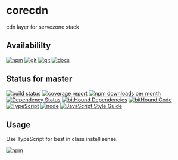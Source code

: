 # corecdn
cdn layer for servezone stack

## Availabililty
[![npm](https://servezone.gitlab.io/assets/repo-button-npm.svg)](https://www.npmjs.com/package/corecdn)
[![git](https://servezone.gitlab.io/assets/repo-button-git.svg)](https://GitLab.com/servezone/corecdn)
[![git](https://servezone.gitlab.io/assets/repo-button-mirror.svg)](https://github.com/servezone/corecdn)
[![docs](https://servezone.gitlab.io/assets/repo-button-docs.svg)](https://servezone.gitlab.io/corecdn/)

## Status for master
[![build status](https://GitLab.com/servezone/corecdn/badges/master/build.svg)](https://GitLab.com/servezone/corecdn/commits/master)
[![coverage report](https://GitLab.com/servezone/corecdn/badges/master/coverage.svg)](https://GitLab.com/servezone/corecdn/commits/master)
[![npm downloads per month](https://img.shields.io/npm/dm/corecdn.svg)](https://www.npmjs.com/package/corecdn)
[![Dependency Status](https://david-dm.org/servezone/corecdn.svg)](https://david-dm.org/servezone/corecdn)
[![bitHound Dependencies](https://www.bithound.io/github/servezone/corecdn/badges/dependencies.svg)](https://www.bithound.io/github/servezone/corecdn/master/dependencies/npm)
[![bitHound Code](https://www.bithound.io/github/servezone/corecdn/badges/code.svg)](https://www.bithound.io/github/servezone/corecdn)
[![TypeScript](https://img.shields.io/badge/TypeScript-2.x-blue.svg)](https://nodejs.org/dist/latest-v6.x/docs/api/)
[![node](https://img.shields.io/badge/node->=%206.x.x-blue.svg)](https://nodejs.org/dist/latest-v6.x/docs/api/)
[![JavaScript Style Guide](https://img.shields.io/badge/code%20style-standard-brightgreen.svg)](http://standardjs.com/)

## Usage
Use TypeScript for best in class instellisense.

[![npm](https://servezone.gitlab.io/assets/repo-footer.svg)](https://push.rocks)
